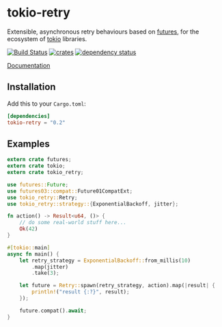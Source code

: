 # tokio-retry

Extensible, asynchronous retry behaviours based on [futures](https://crates.io/crates/futures), for the ecosystem of [tokio](https://tokio.rs/) libraries.

[![Build Status](https://travis-ci.org/srijs/rust-tokio-retry.svg?branch=master)](https://travis-ci.org/srijs/rust-tokio-retry)
[![crates](http://meritbadge.herokuapp.com/tokio-retry)](https://crates.io/crates/tokio-retry)
[![dependency status](https://deps.rs/repo/github/srijs/rust-tokio-retry/status.svg)](https://deps.rs/repo/github/srijs/rust-tokio-retry)


[Documentation](https://docs.rs/tokio-retry)

## Installation

Add this to your `Cargo.toml`:

```toml
[dependencies]
tokio-retry = "0.2"
```

## Examples

```rust
extern crate futures;
extern crate tokio;
extern crate tokio_retry;

use futures::Future;
use futures03::compat::Future01CompatExt;
use tokio_retry::Retry;
use tokio_retry::strategy::{ExponentialBackoff, jitter};

fn action() -> Result<u64, ()> {
    // do some real-world stuff here...
    Ok(42)
}

#[tokio::main]
async fn main() {
    let retry_strategy = ExponentialBackoff::from_millis(10)
        .map(jitter)
        .take(3);

    let future = Retry::spawn(retry_strategy, action).map(|result| {
        println!("result {:?}", result);
    });

    future.compat().await;
}
```
